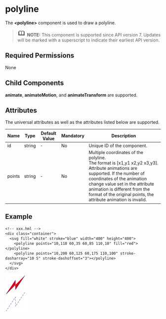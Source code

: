 # polyline

The  **<polyline\>**  component is used to draw a polyline.

>![](../../public_sys-resources/icon-note.gif) **NOTE:** 
>This component is supported since API version 7. Updates will be marked with a superscript to indicate their earliest API version.

## Required Permissions

None

## Child Components

**animate**,  **animateMotion**, and  **animateTransform**  are supported.

## Attributes

The universal attributes as well as the attributes listed below are supported.

| Name   | Type   | Default Value | Mandatory | Description                                                  |
| ------ | ------ | ------------- | --------- | ------------------------------------------------------------ |
| id     | string | -             | No        | Unique ID of the component.                                  |
| points | string | -             | No        | Multiple coordinates of the polyline.<br/>The format is [x1,y1 x2,y2 x3,y3].<br/>Attribute animations are supported. If the number of coordinates of the animation change value set in the attribute animation is different from the format of the original points, the attribute animation is invalid. |


## Example

```
<!-- xxx.hml -->
<div class="container">
  <svg fill="white" stroke="blue" width="400" height="400">
    <polyline points="10,110 60,35 60,85 110,10" fill="red"></polyline>
    <polyline points="10,200 60,125 60,175 110,100" stroke-dasharray="10 5" stroke-dashoffset="3"></polyline>
  </svg>
</div>
```

![](figures/en-us_image_0000001173164845.png)

